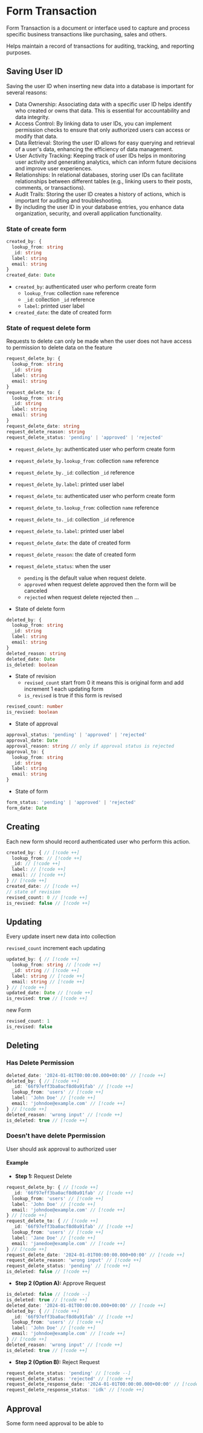 # Form Transaction

Form Transaction is a document or interface used to capture and process specific business transactions like purchasing, sales and others.

Helps maintain a record of transactions for auditing, tracking, and reporting purposes.

## Saving User ID

Saving the user ID when inserting new data into a database is important for several reasons:

- Data Ownership: Associating data with a specific user ID helps identify who created or owns that data. This is essential for accountability and data integrity.
- Access Control: By linking data to user IDs, you can implement permission checks to ensure that only authorized users can access or modify that data.
- Data Retrieval: Storing the user ID allows for easy querying and retrieval of a user's data, enhancing the efficiency of data management.
- User Activity Tracking: Keeping track of user IDs helps in monitoring user activity and generating analytics, which can inform future decisions and improve user experiences.
- Relationships: In relational databases, storing user IDs can facilitate relationships between different tables (e.g., linking users to their posts, comments, or transactions).
- Audit Trails: Storing the user ID creates a history of actions, which is important for auditing and troubleshooting.
- By including the user ID in your database entries, you enhance data organization, security, and overall application functionality.


### State of create form

```ts
created_by: {
  lookup_from: string 
  _id: string 
  label: string 
  email: string
}
created_date: Date
```

- `created_by`: authenticated user who perform create form
  - `lookup_from`: collection `name` reference
  - `_id`: collection `_id` reference
  - `label`: printed user label
- `created_date`: the date of created form

### State of request delete form

Requests to delete can only be made when the user does not have access to permission to delete data on the feature

```ts
request_delete_by: { 
  lookup_from: string
  _id: string
  label: string
  email: string
} 
request_delete_to: { 
  lookup_from: string
  _id: string
  label: string
  email: string
} 
request_delete_date: string
request_delete_reason: string
request_delete_status: 'pending' | 'approved' | 'rejected'
```

- `request_delete_by`: authenticated user who perform create form
- `request_delete_by.lookup_from`: collection `name` reference
- `request_delete_by._id`: collection `_id` reference
- `request_delete_by.label`: printed user label
- `request_delete_to`: authenticated user who perform create form
- `request_delete_to.lookup_from`: collection `name` reference
- `request_delete_to._id`: collection `_id` reference
- `request_delete_to.label`: printed user label
- `request_delete_date`: the date of created form
- `request_delete_reason`: the date of created form
- `request_delete_status`: when the user
  - `pending` is the default value when request delete. 
  - `approved` when request delete approved then the form will be canceled
  - `rejected` when request delete rejected then ...



- State of delete form

```ts
deleted_by: {
  lookup_from: string
  _id: string
  label: string
  email: string
}
deleted_reason: string
deleted_date: Date
is_deleted: boolean
```

- State of revision
  - `revised_count` start from 0 it means this is original form and add increment 1 each updating form
  - `is_revised` is true if this form is revised

```ts
revised_count: number
is_revised: boolean
```

- State of approval

```ts
approval_status: 'pending' | 'approved' | 'rejected'
approval_date: Date
approval_reason: string // only if approval status is rejected
approval_to: {
  lookup_from: string
  _id: string
  label: string
  email: string
}
```

- State of form

```ts
form_status: 'pending' | 'approved' | 'rejected'
form_date: Date
```


## Creating

Each new form should record authenticated user who perform this action.

```ts
created_by: { // [!code ++]
  lookup_from: // [!code ++]
  _id: // [!code ++]
  label: // [!code ++]
  email: // [!code ++]
} // [!code ++]
created_date: // [!code ++]
// state of revision
revised_count: 0 // [!code ++]
is_revised: false // [!code ++]
```

## Updating

Every update insert new data into collection

`revised_count` increment each updating

```ts
updated_by: { // [!code ++]
  lookup_from: string // [!code ++]
  _id: string // [!code ++]
  label: string // [!code ++]
  email: string // [!code ++]
} // [!code ++]
updated_date: Date // [!code ++]
is_revised: true // [!code ++]
```

new Form

```ts
revised_count: 1
is_revised: false
```



## Deleting

### Has Delete Permission

```ts
deleted_date: '2024-01-01T00:00:00.000+00:00' // [!code ++]
deleted_by: { // [!code ++]
  _id: '66f97eff3ba0acf8d0a91fab' // [!code ++]
  lookup_from: 'users' // [!code ++]
  label: 'John Doe' // [!code ++]
  email: 'johndoe@example.com' // [!code ++]
} // [!code ++]
deleted_reason: 'wrong input' // [!code ++]
is_deleted: true // [!code ++]
```

### Doesn't have delete Ppermission

User should ask approval to authorized user

#### Example

- **Step 1:** Request Delete

```ts
request_delete_by: { // [!code ++]
  _id: '66f97eff3ba0acf8d0a91fab' // [!code ++]
  lookup_from: 'users' // [!code ++]
  label: 'John Doe' // [!code ++]
  email: 'johndoe@example.com' // [!code ++]
} // [!code ++]
request_delete_to: { // [!code ++]
  _id: '66f97eff3ba0acf8d0a91fab' // [!code ++]
  lookup_from: 'users' // [!code ++]
  label: 'Jane Doe' // [!code ++]
  email: 'janedoe@example.com' // [!code ++]
} // [!code ++]
request_delete_date: '2024-01-01T00:00:00.000+00:00' // [!code ++]
request_delete_reason: 'wrong input' // [!code ++]
request_delete_status: 'pending' // [!code ++]
is_deleted: false // [!code ++]
```

- **Step 2 (Option A):** Approve Request

```ts
is_deleted: false // [!code --]
is_deleted: true // [!code ++]
deleted_date: '2024-01-01T00:00:00.000+00:00' // [!code ++]
deleted_by: { // [!code ++]
  _id: '66f97eff3ba0acf8d0a91fab' // [!code ++]
  lookup_from: 'users' // [!code ++]
  label: 'John Doe' // [!code ++]
  email: 'johndoe@example.com' // [!code ++]
} // [!code ++]
deleted_reason: 'wrong input' // [!code ++]
is_deleted: true // [!code ++]
```

- **Step 2 (Option B):** Reject Request

```ts
request_delete_status: 'pending' // [!code --]
request_delete_status: 'rejected' // [!code ++]
request_delete_response_date: '2024-01-01T00:00:00.000+00:00' // [!code ++]
request_delete_response_status: 'idk' // [!code ++]
```

## Approval

Some form need approval to be able to
